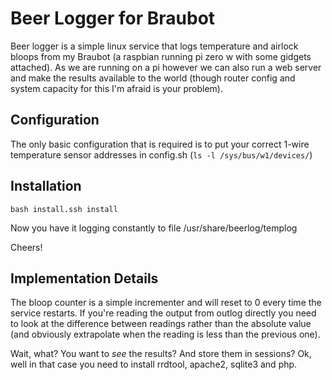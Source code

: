 # Beer Logger for Braubot

Beer logger is a simple linux service that logs temperature and airlock bloops from my Braubot (a raspbian running pi zero w with some gidgets attached). As we are running on a pi however we can also run a web server and make the results available to the world (though router config and system capacity for this I'm afraid is your problem).

## Configuration
The only basic configuration that is required is to put your correct 1-wire temperature sensor addresses in config.sh (`ls -l /sys/bus/w1/devices/`)

## Installation
`bash install.ssh install`

Now you have it logging constantly to file /usr/share/beerlog/templog

Cheers!

## Implementation Details
The bloop counter is a simple incrementer and will reset to 0 every time the service restarts. If you're reading the output from outlog directly you need to look at the difference between readings rather than the absolute value (and obviously extrapolate when the reading is less than the previous one). 



Wait, what? You want to *see* the results? And store them in sessions? Ok, well in that case you need to install rrdtool, apache2, sqlite3 and php.

